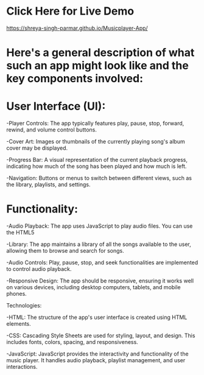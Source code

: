 # Click Here for Live Demo
https://shreya-singh-parmar.github.io/Musicplayer-App/

# Here's a general description of what such an app might look like and the key components involved:

# User Interface (UI):

-Player Controls: The app typically features play, pause, stop, forward, rewind, and volume control buttons.

-Cover Art: Images or thumbnails of the currently playing song's album cover may be displayed.

-Progress Bar: A visual representation of the current playback progress, indicating how much of the song has been played and how much is left.

-Navigation: Buttons or menus to switch between different views, such as the library, playlists, and settings.

# Functionality:

-Audio Playback: The app uses JavaScript to play audio files. You can use the HTML5 <audio> element or more advanced JavaScript libraries like Howler.js or Audio.js to handle audio playback.

-Library: The app maintains a library of all the songs available to the user, allowing them to browse and search for songs.

-Audio Controls: Play, pause, stop, and seek functionalities are implemented to control audio playback.

-Responsive Design: The app should be responsive, ensuring it works well on various devices, including desktop computers, tablets, and mobile phones.

Technologies:

-HTML: The structure of the app's user interface is created using HTML elements.

-CSS: Cascading Style Sheets are used for styling, layout, and design. This includes fonts, colors, spacing, and responsiveness.

-JavaScript: JavaScript provides the interactivity and functionality of the music player. It handles audio playback, playlist management, and user interactions.







